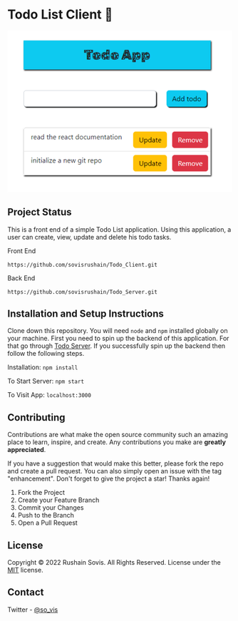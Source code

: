# Todo List Client 📒

![alt text](./img/todo.png)


## Project Status

This is a front end of  a simple Todo List application. Using this application, a user can create, view, update and delete his todo tasks.

Front End
 ````
 https://github.com/sovisrushain/Todo_Client.git
 ````
Back End
 ````
https://github.com/sovisrushain/Todo_Server.git
 ````

## Installation and Setup Instructions

Clone down this repository. You will need  `node`  and  `npm`  installed globally on your machine.
First you need to spin up the backend of this application. For that go through [Todo Server](https://github.com/sovisrushain/Todo_Server.git). If you successfully spin up the backend then follow the following steps.

Installation:
`npm install`

To Start Server:
`npm start`

To Visit App:
`localhost:3000`




## Contributing

Contributions are what make the open source community such an amazing place to learn, inspire, and create. Any contributions you make are  **greatly appreciated**.

If you have a suggestion that would make this better, please fork the repo and create a pull request. You can also simply open an issue with the tag "enhancement". Don't forget to give the project a star! Thanks again!

1.  Fork the Project
2.  Create your Feature Branch
3.  Commit your Changes
4.  Push to the Branch
5.  Open a Pull Request

## License

Copyright © 2022 Rushain Sovis. All Rights Reserved. License under the [MIT](https://github.com/sovisrushain/Todo_Client/blob/main/LICENSE) license.

## Contact
Twitter - [@so_vis](https://twitter.com/so_vis)
